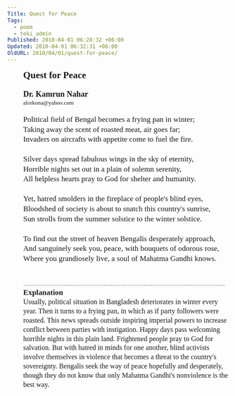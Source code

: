 ```yaml
---
Title: Quest for Peace
Tags:
  - poem
  - teki_admin
Published: 2010-04-01 06:28:32 +06:00
Updated: 2010-04-01 06:32:31 +06:00
OldURL: 2010/04/01/quest-for-peace/
---
```


<h1 style="margin: 0in 0in 0pt 27pt; line-height: 130%;"><strong><span style="font-size: 16pt; line-height: 130%; mso-bidi-font-size: 12.0pt;"><span style="font-family: Times New Roman;">Quest for Peace</span></span></strong></h1>
<p class="MsoNormal" style="margin: 0in 0in 0pt 27pt; line-height: 130%; text-align: justify;"><span style="mso-spacerun: yes;"><span style="font-size: small; font-family: Times New Roman;">      </span></span></p>

<h3 style="margin: 0in 0in 0pt 27pt;"><span style="font-size: large; font-family: Times New Roman;">Dr. Kamrun Nahar</span></h3>
<p class="MsoNormal" style="margin: 0in 0in 0pt 27pt; line-height: 130%; text-align: justify;"><span style="font-size: small; font-family: Times New Roman;">alorkona@yahoo.com</span></p>
<p class="MsoNormal" style="margin: 0in 0in 0pt 27pt; line-height: 130%; text-align: justify;"><span style="font-size: small; font-family: Times New Roman;"> </span></p>
<p class="MsoNormal" style="margin: 0in 0in 0pt 27pt; line-height: 130%; text-align: justify;"><span style="font-size: 13pt; line-height: 130%; mso-bidi-font-size: 12.0pt;"><span style="font-family: Times New Roman;">Political field of Bengal becomes a frying pan in winter; </span></span></p>
<p class="MsoNormal" style="margin: 0in 0in 0pt 27pt; line-height: 130%; text-align: justify;"><span style="font-size: 13pt; line-height: 130%; mso-bidi-font-size: 12.0pt;"><span style="font-family: Times New Roman;">Taking away the scent of roasted meat, air goes far; </span></span></p>
<p class="MsoNormal" style="margin: 0in 0in 0pt 27pt; line-height: 130%; text-align: justify;"><span style="font-size: 13pt; line-height: 130%; mso-bidi-font-size: 12.0pt;"><span style="font-family: Times New Roman;">Invaders on aircrafts with appetite come to fuel the fire.<span style="mso-spacerun: yes;">  </span></span></span></p>
<p class="MsoNormal" style="margin: 0in 0in 0pt 27pt; line-height: 130%; text-align: justify;"><span style="font-size: 13pt; line-height: 130%; mso-bidi-font-size: 12.0pt;"><span style="font-family: Times New Roman;"> </span></span></p>
<p class="MsoNormal" style="margin: 0in 0in 0pt 27pt; line-height: 130%; text-align: justify;"><span style="font-size: 13pt; line-height: 130%; mso-bidi-font-size: 12.0pt;"><span style="font-family: Times New Roman;">Silver days spread fabulous wings in the sky of eternity, </span></span></p>
<p class="MsoNormal" style="margin: 0in 0in 0pt 27pt; line-height: 130%; text-align: justify;"><span style="font-size: 13pt; line-height: 130%; mso-bidi-font-size: 12.0pt;"><span style="font-family: Times New Roman;">Horrible nights set out in a plain of solemn serenity, </span></span></p>
<p class="MsoNormal" style="margin: 0in 0in 0pt 27pt; line-height: 130%; text-align: justify;"><span style="font-size: 13pt; line-height: 130%; mso-bidi-font-size: 12.0pt;"><span style="font-family: Times New Roman;">All helpless hearts pray to God for shelter and humanity.</span></span></p>
<p class="MsoNormal" style="margin: 0in 0in 0pt 27pt; line-height: 130%; text-align: justify;"><span style="font-size: 13pt; line-height: 130%; mso-bidi-font-size: 12.0pt;"><span style="font-family: Times New Roman;"> </span></span></p>
<p class="MsoNormal" style="margin: 0in 0in 0pt 27pt; line-height: 130%; text-align: justify;"><span style="font-size: 13pt; line-height: 130%; mso-bidi-font-size: 12.0pt;"><span style="font-family: Times New Roman;">Yet, hatred smolders in the fireplace of people's blind eyes, </span></span></p>
<p class="MsoNormal" style="margin: 0in 0in 0pt 27pt; line-height: 130%; text-align: justify;"><span style="font-size: 13pt; line-height: 130%; mso-bidi-font-size: 12.0pt;"><span style="font-family: Times New Roman;">Bloodshed of society is about to snatch this country's sunrise, </span></span></p>
<p class="MsoNormal" style="margin: 0in 0in 0pt 27pt; line-height: 130%; text-align: justify;"><span style="font-size: 13pt; line-height: 130%; mso-bidi-font-size: 12.0pt;"><span style="font-family: Times New Roman;">Sun strolls from the summer solstice to the winter solstice. </span></span></p>
<p class="MsoNormal" style="margin: 0in 0in 0pt 27pt; line-height: 130%; text-align: justify;"><span style="font-size: 13pt; line-height: 130%; mso-bidi-font-size: 12.0pt;"><span style="font-family: Times New Roman;"> </span></span></p>
<p class="MsoNormal" style="margin: 0in 0in 0pt 27pt; line-height: 130%; text-align: justify;"><span style="font-size: 13pt; line-height: 130%; mso-bidi-font-size: 12.0pt;"><span style="font-family: Times New Roman;">To find out the street of heaven Bengalis desperately approach, </span></span></p>
<p class="MsoNormal" style="margin: 0in 0in 0pt 27pt; line-height: 130%; text-align: justify;"><span style="font-size: 13pt; line-height: 130%; mso-bidi-font-size: 12.0pt;"><span style="font-family: Times New Roman;">And sanguinely seek you, peace, with bouquets of odorous rose, </span></span></p>
<p class="MsoNormal" style="margin: 0in 0in 0pt 27pt; line-height: 130%; text-align: justify;"><span style="font-family: Times New Roman;"><span style="font-size: 13pt; line-height: 130%; mso-bidi-font-size: 12.0pt;">Where you grandiosely live, a soul of Mahatma Gandhi knows.<span style="mso-spacerun: yes;">  </span></span><span style="mso-spacerun: yes;"><span style="font-size: small;"> </span></span></span></p>
<p class="MsoNormal" style="margin: 0in 0in 0pt 27pt; line-height: 130%; text-align: justify;"><span style="font-size: small; font-family: Times New Roman;"> </span></p>
<p class="MsoNormal" style="margin: 0in 0in 0pt 27pt; line-height: 130%; text-align: justify;"><span style="font-size: small; font-family: Times New Roman;"> </span></p>
<p class="MsoNormal" style="margin: 0in 0in 0pt 27pt; line-height: 130%; text-align: justify;"><span style="font-size: small; font-family: Times New Roman;">…………………………………………………………………………………………….</span></p>

<h2 style="margin: 0in 0in 0pt 27pt; line-height: 130%; text-align: justify;"><span style="font-size: 13pt; line-height: 130%; mso-bidi-font-size: 12.0pt;"><span style="font-family: Times New Roman;">Explanation</span></span></h2>
<p class="MsoBodyText" style="margin: 0in 0in 0pt 27pt; line-height: 130%;"><span style="font-size: 12pt; line-height: 130%;"><span style="font-family: Times New Roman;">Usually, political situation in Bangladesh deteriorates in winter every year. Then it turns to a frying pan, in which as if party followers were roasted. This news spreads outside inspiring imperial powers to increase conflict between parties with instigation. Happy days pass welcoming horrible nights in this plain land. Frightened people pray to God for salvation. But with hatred in minds for one another, blind activists involve themselves in violence that becomes a threat to the country's sovereignty. Bengalis seek the way of peace hopefully and desperately, though they do not know that only Mahatma Gandhi's nonviolence is the best way. </span></span></p>
<p class="MsoNormal" style="margin: 0in 0in 0pt 27pt; line-height: 130%; text-align: justify;"><span style="font-size: small; font-family: Times New Roman;"> </span></p>
